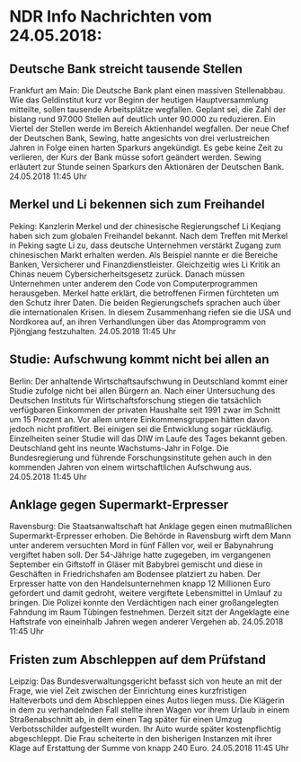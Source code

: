 # NDR Info Nachrichten vom 24.05.2018:


## Deutsche Bank streicht tausende Stellen
Frankfurt am Main: Die Deutsche Bank plant einen massiven Stellenabbau. Wie das Geldinstitut kurz vor Beginn der heutigen Hauptversammlung mitteilte, sollen tausende Arbeitsplätze wegfallen. Geplant sei, die Zahl der bislang rund 97.000 Stellen auf deutlich unter 90.000 zu reduzieren. Ein Viertel der Stellen werde im Bereich Aktienhandel wegfallen. Der neue Chef der Deutschen Bank, Sewing, hatte angesichts von drei verlustreichen Jahren in Folge einen harten Sparkurs angekündigt. Es gebe keine Zeit zu verlieren, der Kurs der Bank müsse sofort geändert werden. Sewing erläutert zur Stunde seinen Sparkurs den Aktionären der Deutschen Bank. 24.05.2018 11:45 Uhr 

## Merkel und Li bekennen sich zum Freihandel
Peking: Kanzlerin Merkel und der chinesische Regierungschef Li Keqiang haben sich zum globalen Freihandel bekannt. Nach dem Treffen mit Merkel in Peking sagte Li zu, dass deutsche Unternehmen verstärkt Zugang zum chinesischen Markt erhalten werden. Als Beispiel nannte er die Bereiche Banken, Versicherer und Finanzdienstleister. Gleichzeitig wies Li Kritik an Chinas neuem Cybersicherheitsgesetz zurück. Danach müssen Unternehmen unter anderem den Code von Computerprogrammen herausgeben. Merkel hatte erklärt, die betroffenen Firmen fürchteten um den Schutz ihrer Daten. Die beiden Regierungschefs sprachen auch über die internationalen Krisen. In diesem Zusammenhang riefen sie die USA und Nordkorea auf, an ihren Verhandlungen über das Atomprogramm von Pjöngjang festzuhalten. 24.05.2018 11:45 Uhr 

## Studie: Aufschwung kommt nicht bei allen an
Berlin: Der anhaltende Wirtschaftsaufschwung in Deutschland kommt einer Studie zufolge nicht bei allen Bürgern an. Nach einer Untersuchung des Deutschen Instituts für Wirtschaftsforschung stiegen die tatsächlich verfügbaren Einkommen der privaten Haushalte seit 1991 zwar im Schnitt um 15 Prozent an. Vor allem untere Einkommensgruppen hätten davon jedoch nicht profitiert. Bei einigen sei die Entwicklung sogar rückläufig. Einzelheiten seiner Studie will das DIW im Laufe des Tages bekannt geben. Deutschland geht ins neunte Wachstums-Jahr in Folge. Die Bundesregierung und führende Forschungsinstitute gehen auch in den kommenden Jahren von einem wirtschaftlichen Aufschwung aus. 24.05.2018 11:45 Uhr 

## Anklage gegen Supermarkt-Erpresser
Ravensburg: Die Staatsanwaltschaft hat Anklage gegen einen mutmaßlichen Supermarkt-Erpresser erhoben. Die Behörde in Ravensburg wirft dem Mann unter anderem versuchten Mord in fünf Fällen vor, weil er Babynahrung vergiftet haben soll. Der 54-Jährige hatte zugegeben, im vergangenen September ein Giftstoff in Gläser mit Babybrei gemischt und diese in Geschäften in Friedrichshafen am Bodensee platziert zu haben. Der Erpresser hatte von den Handelsunternehmen knapp 12 Millionen Euro gefordert und damit gedroht, weitere vergiftete Lebensmittel in Umlauf zu bringen. Die Polizei konnte den Verdächtigen nach einer großangelegten Fahndung im Raum Tübingen festnehmen. Derzeit sitzt der Angeklagte eine Haftstrafe von eineinhalb Jahren wegen anderer Vergehen ab. 24.05.2018 11:45 Uhr 

## Fristen zum Abschleppen auf dem Prüfstand
Leipzig: Das Bundesverwaltungsgericht befasst sich von heute an mit der Frage, wie viel Zeit zwischen der Einrichtung eines kurzfristigen Halteverbots und dem Abschleppen eines Autos liegen muss. Die Klägerin in dem zu verhandelnden Fall stellte ihren Wagen vor ihrem Urlaub in einem Straßenabschnitt ab, in dem einen Tag später für einen Umzug Verbotsschilder aufgestellt wurden. Ihr Auto wurde später kostenpflichtig abgeschleppt. Die Frau scheiterte in den bisherigen Instanzen mit ihrer Klage auf Erstattung der Summe von knapp 240 Euro. 24.05.2018 11:45 Uhr 
